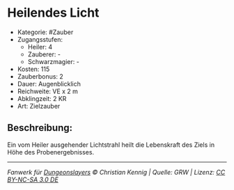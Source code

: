 # Heilendes Licht

- Kategorie: #Zauber
- Zugangsstufen:
  - Heiler: 4
  - Zauberer: -
  - Schwarzmagier: -
- Kosten: 115
- Zauberbonus: 2
- Dauer: Augenblicklich
- Reichweite: VE x 2 m
- Abklingzeit: 2 KR
- Art: Zielzauber

## Beschreibung:

Ein vom Heiler ausgehender Lichtstrahl heilt die Lebenskraft des Ziels in Höhe des Probenergebnisses.

---

_Fanwerk für [Dungeonslayers](https://www.dungeonslayers.net/) © Christian Kennig | Quelle: GRW | Lizenz: [CC BY-NC-SA 3.0 DE](https://creativecommons.org/licenses/by-nc-sa/3.0/de/)_

